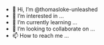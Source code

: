 - 👋 Hi, I’m @thomasloke-unleashed
- 👀 I’m interested in ...
- 🌱 I’m currently learning ...
- 💞️ I’m looking to collaborate on ...
- 📫 How to reach me ...

<!---
thomasloke-unleashed/thomasloke-unleashed is a ✨ special ✨ repository because its `README.md` (this file) appears on your GitHub profile.
You can click the Preview link to take a look at your changes.
--->
